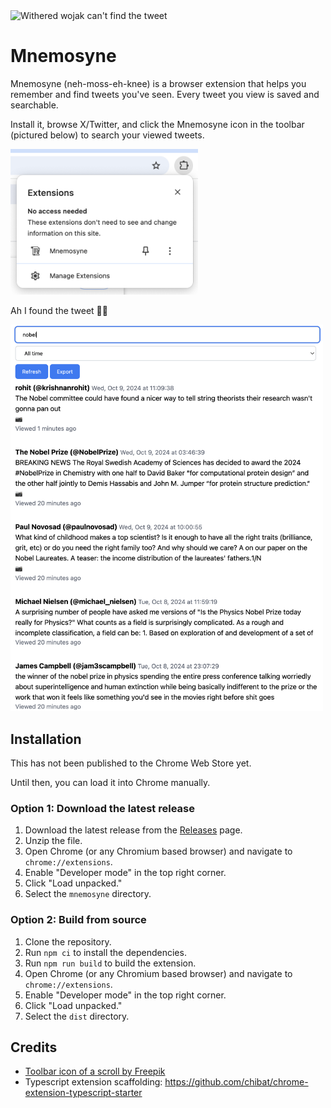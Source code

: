 <img src="static/for_distinguished_member.png" alt="Withered wojak can't find the tweet"/>

# Mnemosyne

Mnemosyne (neh-moss-eh-knee) is a browser extension that helps you remember and find tweets you've seen. Every tweet you view is saved and searchable. 

Install it, browse X/Twitter, and click the Mnemosyne icon in the toolbar (pictured below) to search your viewed tweets.

<img src="static/toolbar.png" alt="Extension icon in toolbar" width="300" />

Ah I found the tweet 💆‍♂️

<img src="static/query.png" alt="Search page" width="500" />

## Installation

This has not been published to the Chrome Web Store yet. 

Until then, you can load it into Chrome manually.

### Option 1: Download the latest release

1. Download the latest release from the [Releases](https://github.com/beala/mnemosyne/releases) page.
2. Unzip the file.
3. Open Chrome (or any Chromium based browser) and navigate to `chrome://extensions`.
4. Enable "Developer mode" in the top right corner.
5. Click "Load unpacked."
6. Select the `mnemosyne` directory.

### Option 2: Build from source

1. Clone the repository.
2. Run `npm ci` to install the dependencies.
3. Run `npm run build` to build the extension.
4. Open Chrome (or any Chromium based browser) and navigate to `chrome://extensions`.
5. Enable "Developer mode" in the top right corner.
6. Click "Load unpacked."
7. Select the `dist` directory.

## Credits

- <a href="https://www.freepik.com/icons/scroll">Toolbar icon of a scroll by Freepik</a>
- Typescript extension scaffolding: https://github.com/chibat/chrome-extension-typescript-starter

